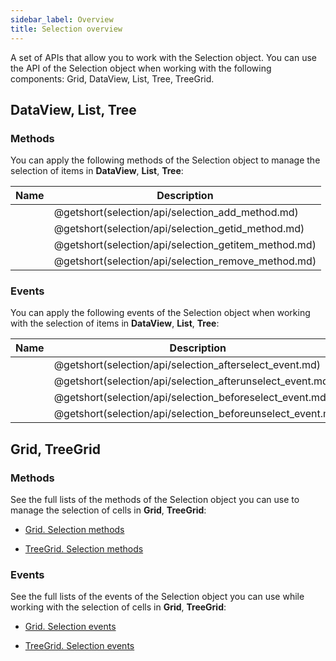 ```yaml
---
sidebar_label: Overview
title: Selection overview
---          
```


A set of APIs that allow you to work with the Selection object. You can use the API of the Selection object when working with the following components: Grid, DataView, List, Tree, TreeGrid.

## DataView, List, Tree

### Methods

You can apply the following methods of the Selection object to manage the selection of items in  **DataView**, **List**, **Tree**:

| Name                                          | Description                                          |
| --------------------------------------------- | ---------------------------------------------------- |
| [](selection/api/selection_add_method.md)     | @getshort(selection/api/selection_add_method.md)     |
| [](selection/api/selection_getid_method.md)   | @getshort(selection/api/selection_getid_method.md)   |
| [](selection/api/selection_getitem_method.md) | @getshort(selection/api/selection_getitem_method.md) |
| [](selection/api/selection_remove_method.md)  | @getshort(selection/api/selection_remove_method.md)  |


### Events

You can apply the following events of the Selection object when working with the selection of items in **DataView**, **List**, **Tree**:

| Name                                                | Description                                                |
| --------------------------------------------------- | ---------------------------------------------------------- |
| [](selection/api/selection_afterselect_event.md)    | @getshort(selection/api/selection_afterselect_event.md)    |
| [](selection/api/selection_afterunselect_event.md)  | @getshort(selection/api/selection_afterunselect_event.md)  |
| [](selection/api/selection_beforeselect_event.md)   | @getshort(selection/api/selection_beforeselect_event.md)   |
| [](selection/api/selection_beforeunselect_event.md) | @getshort(selection/api/selection_beforeunselect_event.md) |

## Grid, TreeGrid

### Methods

See the full lists of the methods of the Selection object you can use to manage the selection of cells in **Grid**, **TreeGrid**:

- [Grid. Selection methods](grid/api/api_overview.md#selection-methods)

- [TreeGrid. Selection methods](treegrid/api/api_overview.md#selection-methods) 


### Events

See the full lists of the events of the Selection object you can use while working with the selection of cells in **Grid**, **TreeGrid**:

- [Grid. Selection events](grid/api/api_overview.md#selection-events)

- [TreeGrid. Selection events](treegrid/api/api_overview.md#selection-events) 
